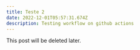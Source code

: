 ```yaml
---
title: Teste 2
date: 2022-12-01T05:57:31.674Z
description: Testing workflow on github actions
---
```

This post will be deleted later.